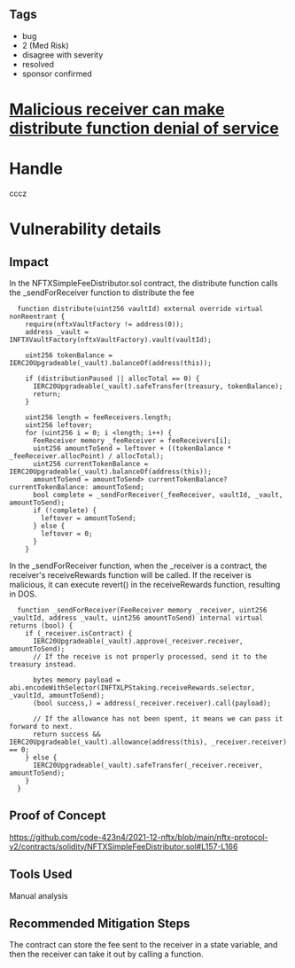 ## Tags

- bug
- 2 (Med Risk)
- disagree with severity
- resolved
- sponsor confirmed

# [Malicious receiver can make distribute function denial of service](https://github.com/code-423n4/2021-12-nftx-findings/issues/69) 

# Handle

cccz


# Vulnerability details

## Impact

In the NFTXSimpleFeeDistributor.sol contract, the distribute function calls the _sendForReceiver function to distribute the fee

```
  function distribute(uint256 vaultId) external override virtual nonReentrant {
    require(nftxVaultFactory != address(0));
    address _vault = INFTXVaultFactory(nftxVaultFactory).vault(vaultId);

    uint256 tokenBalance = IERC20Upgradeable(_vault).balanceOf(address(this));

    if (distributionPaused || allocTotal == 0) {
      IERC20Upgradeable(_vault).safeTransfer(treasury, tokenBalance);
      return;
    }

    uint256 length = feeReceivers.length;
    uint256 leftover;
    for (uint256 i = 0; i <length; i++) {
      FeeReceiver memory _feeReceiver = feeReceivers[i];
      uint256 amountToSend = leftover + ((tokenBalance * _feeReceiver.allocPoint) / allocTotal);
      uint256 currentTokenBalance = IERC20Upgradeable(_vault).balanceOf(address(this));
      amountToSend = amountToSend> currentTokenBalance? currentTokenBalance: amountToSend;
      bool complete = _sendForReceiver(_feeReceiver, vaultId, _vault, amountToSend);
      if (!complete) {
        leftover = amountToSend;
      } else {
        leftover = 0;
      }
    }
```

In the _sendForReceiver function, when the _receiver is a contract, the receiver's receiveRewards function will be called. If the receiver is malicious, it can execute revert() in the receiveRewards function, resulting in DOS.

```
  function _sendForReceiver(FeeReceiver memory _receiver, uint256 _vaultId, address _vault, uint256 amountToSend) internal virtual returns (bool) {
    if (_receiver.isContract) {
      IERC20Upgradeable(_vault).approve(_receiver.receiver, amountToSend);
      // If the receive is not properly processed, send it to the treasury instead.
       
      bytes memory payload = abi.encodeWithSelector(INFTXLPStaking.receiveRewards.selector, _vaultId, amountToSend);
      (bool success,) = address(_receiver.receiver).call(payload);

      // If the allowance has not been spent, it means we can pass it forward to next.
      return success && IERC20Upgradeable(_vault).allowance(address(this), _receiver.receiver) == 0;
    } else {
      IERC20Upgradeable(_vault).safeTransfer(_receiver.receiver, amountToSend);
    }
  }
```

## Proof of Concept

https://github.com/code-423n4/2021-12-nftx/blob/main/nftx-protocol-v2/contracts/solidity/NFTXSimpleFeeDistributor.sol#L157-L166

## Tools Used

Manual analysis

## Recommended Mitigation Steps

The contract can store the fee sent to the receiver in a state variable, and then the receiver can take it out by calling a function.

